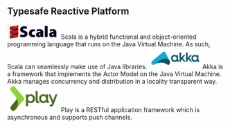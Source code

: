## Typesafe Reactive Platform

<img alt="Scala" src="/images/scala-logo.png" width="120"  />  
Scala is a hybrid functional and object-oriented programming language that runs on the Java Virtual Machine. As such, Scala can seamlessly make use of Java libraries.		

<img alt="Akka" src="/images/akka.svg" width="120"  />  
Akka is a framework that implements the Actor Model on the Java Virtual Machine. Akka manages concurrency and distribution in a locality transparent way.

<img alt="Play" src="/images/play.svg" width="120"  />  
Play is a RESTful application framework which is asynchronous and supports push channels.
